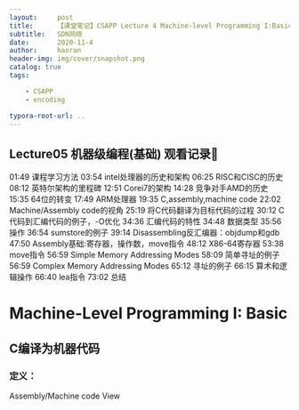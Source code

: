 ```yaml
---
layout:     post
title:      【课堂笔记】CSAPP Lecture 4 Machine-level Programming I:Basic
subtitle:   SDN网络
date:       2020-11-4
author:     haoran
header-img: img/cover/snapshot.png
catalog: true
tags: 

    - CSAPP
    - encoding

typora-root-url: ..
---
```




## Lecture05 机器级编程(基础) 观看记录📝

01:49 课程学习方法
03:54 intel处理器的历史和架构
06:25 RISC和CISC的历史
08:12 英特尔架构的里程碑
12:51 Corei7的架构
14:28 竞争对手AMD的历史
15:35 64位的转变
17:49 ARM处理器
19:35 C,assembly,machine code
22:02 Machine/Assembly code的视角
25:19 将C代码翻译为目标代码的过程
30:12 C代码到汇编代码的例子，-O优化
34:36 汇编代码的特性
34:48 数据类型
35:56 操作
36:54 sumstore的例子
39:14 Disassembling反汇编器：objdump和gdb
47:50 Assembly基础:寄存器，操作数，move指令
48:12 X86-64寄存器
53:38 move指令
56:59 Simple Memory Addressing Modes
58:09 简单寻址的例子
56:59 Complex Memory Addressing Modes
65:12 寻址的例子
66:15 算术和逻辑操作
66:40 lea指令
73:02 总结

# Machine-Level Programming I: Basic

## C编译为机器代码

### 定义：

 

Assembly/Machine code View

